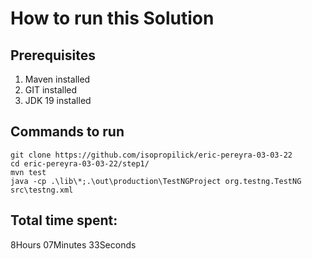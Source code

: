 # How to run this Solution

## Prerequisites
1. Maven installed
2. GIT installed
3. JDK 19 installed

## Commands to run

```
git clone https://github.com/isopropilick/eric-pereyra-03-03-22
cd eric-pereyra-03-03-22/step1/
mvn test
java -cp .\lib\*;.\out\production\TestNGProject org.testng.TestNG src\testng.xml
```

## Total time spent:
8Hours 07Minutes 33Seconds